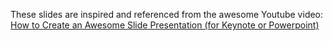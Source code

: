 These slides are inspired and referenced from the awesome Youtube video:  [How to Create an Awesome Slide Presentation (for Keynote or Powerpoint)](https://www.youtube.com/watch?v=6bSOAl1i8bw)

